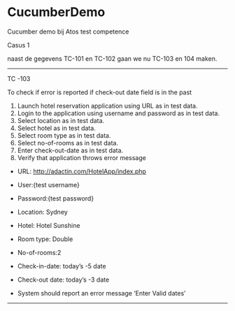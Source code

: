 # CucumberDemo
Cucumber demo bij Atos test competence

Casus 1

naast de gegevens TC-101 en TC-102 gaan we nu TC-103 en 104 maken. 

------------------------------------------------------------------------------------
TC -103

  To check if error is reported if check-out date field is in the past
  1. Launch hotel reservation application using URL as in test data.
  2. Login to the application using username and password as in test data.
  3. Select location as in test data.
  4. Select hotel as in test data.
  5. Select room type as in test data.
  6. Select no-of-rooms as in test data.
  7. Enter check-out-date as in test data.
  8. Verify that application throws error message
  
  - URL: http://adactin.com/HotelApp/index.php
  - User:{test username}
  - Password:{test password}
  
  - Location: Sydney
  - Hotel: Hotel Sunshine
  - Room type: Double
  - No-of-rooms:2
  - Check-in-date: today’s -5 date
  - Check-out date: today’s -3 date
  - System should report an error message ‘Enter Valid dates’

------------------------------------------------------------------------------------
